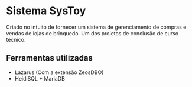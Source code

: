 # Sistema SysToy

Criado no intuito de fornecer um sistema de gerenciamento de compras e vendas de lojas de brinquedo.
Um dos projetos de conclusão de curso técnico.

## Ferramentas utilizadas
- Lazarus (Com a extensão ZeosDBO)
- HeidiSQL + MariaDB
